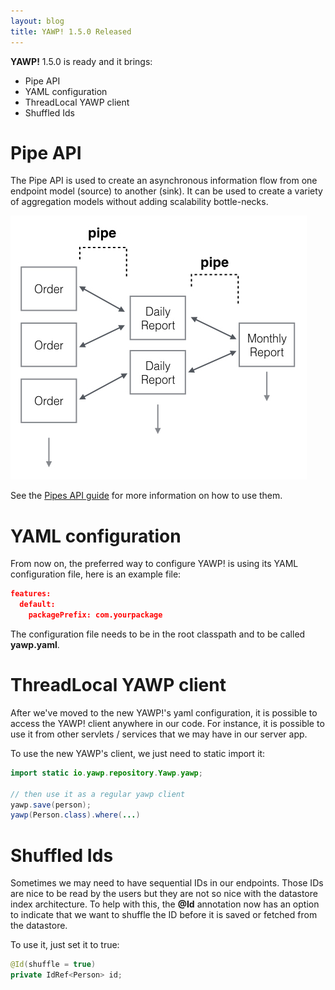 ```yaml
---
layout: blog
title: YAWP! 1.5.0 Released
---
```


__YAWP!__ 1.5.0 is ready and it brings:

* Pipe API
* YAML configuration
* ThreadLocal YAWP client
* Shuffled Ids

<!--more-->

# Pipe API

The Pipe API is used to create an asynchronous information flow from
one endpoint model (source) to another (sink). It can be used to
create a variety of aggregation models without adding scalability
bottle-necks.

<img src="/assets/img/pipes/aggregation.jpg" />

See the [Pipes API guide](/guides/api/pipes) for more information on how to use
them.

# YAML configuration

From now on, the preferred way to configure YAWP! is using its YAML configuration file,
here is an example file:

~~~ json
features:
  default:
    packagePrefix: com.yourpackage
~~~

The configuration file needs to be in the root classpath and to be called __yawp.yaml__.

# ThreadLocal YAWP client

After we've moved to the new YAWP!'s yaml configuration, it is possible to access
the YAWP! client anywhere in our code. For instance, it is possible to use it from
other servlets / services that we may have in our server app.

To use the new YAWP's client, we just need to static import it:

~~~ java
import static io.yawp.repository.Yawp.yawp;

// then use it as a regular yawp client
yawp.save(person);
yawp(Person.class).where(...)
~~~

# Shuffled Ids

Sometimes we may need to have sequential IDs in our endpoints. Those IDs are nice
to be read by the users but they are not so nice with the datastore index architecture.
To help with this, the __@Id__ annotation now has an option to indicate that we want
to shuffle the ID before it is saved or fetched from the datastore.

To use it, just set it to true:

~~~ java
@Id(shuffle = true)
private IdRef<Person> id;
~~~
